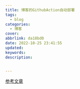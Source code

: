 ```yaml
---
title: 博客的GithubAction自动部署
tags:
  - blog
categories:
  - 博客
cover: 
abbrlink: da18bd0
date: 2022-10-25 23:41:55
updated:
keywords:
description:


---
```

[参考文章](https://akilar.top/posts/f752c86d/)